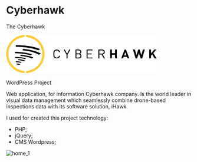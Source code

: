 # Cyberhawk
The Cyberhawk

![](img/header-logo.svg)

WordPress Project

Web application, for information Cyberhawk company. Is the world leader in visual data management which seamlessly combine drone-based inspections data with its software solution, iHawk.

I used for created this project technology:
 - PHP;
 - jQuery;
 - CMS Wordpress;


[link text itself]: https://thecyberhawk.com/

 
![home_1](https://user-images.githubusercontent.com/10292710/82550182-cf977300-9b66-11ea-91a4-b458dd3d7344.JPG)
